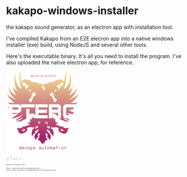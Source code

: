 # kakapo-windows-installer

the kakapo sound generator, as an electron app with installation tool.

I've compiled Kakapo from an E2E elecron app into a native windows installer (exe) build, using NodeJS and several other tools.

Here's the executable binary.  It's all you need to install the program.  I've also uploaded the native electron app, for reference.

<pre style="font-size:4px">
<img src="https://github.com/forktheweb/kakapo-windows-installer/blob/master/ptero-devops-automation.png" alt="ptero" width="200" />
   .___.         
._   |   _ ._. _ 
[_)  |  (/,[  (_)
| 
                                                                  
dockistry devops tools

https://github.com/forktheweb/dockistry
http://labs.stackfork.com:2003/dockistry-contributor/cho
</pre>
                                                                                                     

